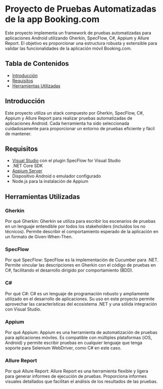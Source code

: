 # Proyecto de Pruebas Automatizadas de la app Booking.com

Este proyecto implementa un framework de pruebas automatizadas para aplicaciones Android utilizando Gherkin, SpecFlow, C#, Appium y Allure Report. El objetivo es proporcionar una estructura robusta y extensible para validar las funcionalidades de la aplicación móvil Booking.com.

## Tabla de Contenidos

- [Introducción](#introducción)
- [Requisitos](#requisitos)
- [Herramientas Utilizadas](#herramientas-utilizadas)

## Introducción

Este proyecto utiliza un stack compuesto por Gherkin, SpecFlow, C#, Appium y Allure Report para realizar pruebas automatizadas de aplicaciones Android. Cada herramienta ha sido seleccionada cuidadosamente para proporcionar un entorno de pruebas eficiente y fácil de mantener.

## Requisitos

- [Visual Studio](https://visualstudio.microsoft.com/) con el plugin SpecFlow for Visual Studio
- .NET Core SDK
- [Appium Server](http://appium.io/)
- Dispositivo Android o emulador configurado
- Node.js para la instalación de Appium

## Herramientas Utilizadas
### Gherkin
Por qué Gherkin:
Gherkin se utiliza para escribir los escenarios de pruebas en un lenguaje entendible por todos los stakeholders (incluidos los no técnicos). Permite describir el comportamiento esperado de la aplicación en un formato de Given-When-Then.

### SpecFlow
Por qué SpecFlow:
SpecFlow es la implementación de Cucumber para .NET. Permite vincular las descripciones en Gherkin con el código de pruebas en C#, facilitando el desarrollo dirigido por comportamiento (BDD).

### C#
Por qué C#:
C# es un lenguaje de programación robusto y ampliamente utilizado en el desarrollo de aplicaciones. Su uso en este proyecto permite aprovechar las características del ecosistema .NET y una sólida integración con Visual Studio.

### Appium
Por qué Appium:
Appium es una herramienta de automatización de pruebas para aplicaciones móviles. Es compatible con múltiples plataformas (iOS, Android) y permite escribir pruebas en cualquier lenguaje que tenga soporte para Selenium WebDriver, como C# en este caso.

### Allure Report
Por qué Allure Report:
Allure Report es una herramienta flexible y ligera para generar informes de ejecución de pruebas. Proporciona informes visuales detallados que facilitan el análisis de los resultados de las pruebas.
